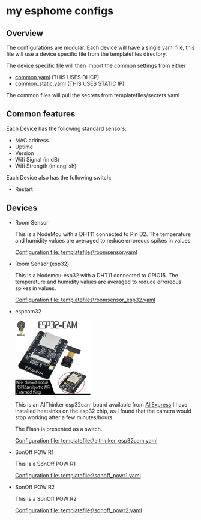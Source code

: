 # my esphome configs

## Overview

The configurations are modular. Each device will have a single yaml file, this file will use a device specific file from the templatefiles directory.

The device specific file will then import the common settings from either

- [common.yaml](templatefiles/common.yaml) (THIS USES DHCP)
- [common_static.yaml](templatefiles/common_static.yaml) (THIS USES STATIC IP)

The common files will pull the secrets from templatefiles/secrets.yaml

## Common features

Each Device has the following standard sensors:

- MAC address
- Uptime
- Version
- Wifi Signal (in dB)
- Wifi Strength (in english)

Each Device also has the following switch:

- Restart

## Devices

- Room Sensor
  
  This is a NodeMcu with a DHT11 connected to Pin D2.
  The temperature and humidity values are averaged to reduce erroreous spikes in values.

  [Configuration file: templatefiles\roomsensor.yaml](templatefiles/roomsensor.yaml)

- Room Sensor (esp32)
  
  This is a Nodemcu-esp32 with a DHT11 connected to GPIO15.
  The temperature and humidity values are averaged to reduce erroreous spikes in values.
  
  [Configuration file: templatefiles\roomsensor_esp32.yaml](templatefiles/roomsensor_esp32.yaml)

- espcam32
  
  <img src="images/aithinker_esp32cam.jpg" width="200" />

  This is an AIThinker esp32cam board available from [AliExpress](http://s.click.aliexpress.com/e/bdKN2vBK) I have installed heatsinks on the esp32 chip, as I found that the camera would stop working after a few minutes/hours.

  The Flash is presented as a switch.

  [Configuration file: templatefiles\aithinker_esp32cam.yaml](templatefiles/aithinker_esp32cam.yaml)

- SonOff POW R1
  
  This is a SonOff POW R1

  [Configuration file: templatefiles\sonoff_powr1.yaml](templatefiles/sonoff_powr1.yaml)

- SonOff POW R2
  
  This is a SonOff POW R2
  
  [Configuration file: templatefiles\sonoff_powr2.yaml](templatefiles/sonoff_powr2.yaml)
<!--
- Blackboard-T5

  [Configuration file: templatefiles\blackboardt5.yaml](templatefiles/blackboardt5.yaml)
--!>
